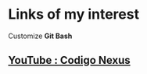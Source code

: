 # Links of my interest
Customize **Git Bash**

[YouTube : Codigo Nexus](https://www.youtube.com/watch?v=Bkaox81ppds&ab_channel=CodigoNexus)
---

